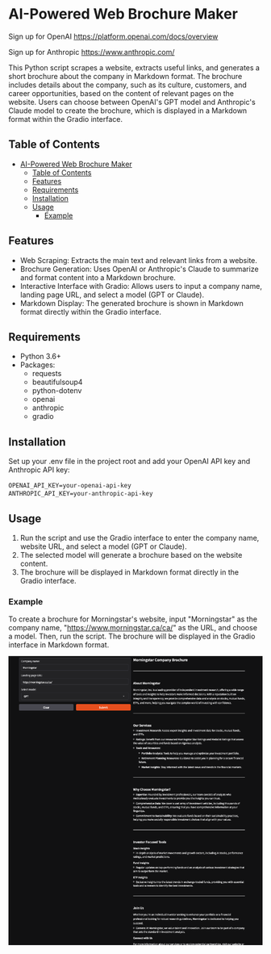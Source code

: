 # AI-Powered Web Brochure Maker

Sign up for OpenAI
https://platform.openai.com/docs/overview

Sign up for Anthropic
https://www.anthropic.com/

This Python script scrapes a website, extracts useful links, and generates a short brochure about the company in Markdown format. The brochure includes details about the company, such as its culture, customers, and career opportunities, based on the content of relevant pages on the website. Users can choose between OpenAI's GPT model and Anthropic's Claude model to create the brochure, which is displayed in a Markdown format within the Gradio interface.

## Table of Contents

- [AI-Powered Web Brochure Maker](#ai-powered-web-brochure-maker)
  - [Table of Contents](#table-of-contents)
  - [Features](#features)
  - [Requirements](#requirements)
  - [Installation](#installation)
  - [Usage](#usage)
    - [Example](#example)

## Features

- Web Scraping: Extracts the main text and relevant links from a website.
- Brochure Generation: Uses OpenAI or Anthropic's Claude to summarize and format content into a Markdown brochure.
- Interactive Interface with Gradio: Allows users to input a company name, landing page URL, and select a model (GPT or Claude).
- Markdown Display: The generated brochure is shown in Markdown format directly within the Gradio interface.

## Requirements

- Python 3.6+
- Packages:
  - requests
  - beautifulsoup4
  - python-dotenv
  - openai
  - anthropic
  - gradio

## Installation

Set up your .env file in the project root and add your OpenAI API key and Anthropic API key:

```
OPENAI_API_KEY=your-openai-api-key
ANTHROPIC_API_KEY=your-anthropic-api-key
```

## Usage

1. Run the script and use the Gradio interface to enter the company name, website URL, and select a model (GPT or Claude).
2. The selected model will generate a brochure based on the website content.
3. The brochure will be displayed in Markdown format directly in the Gradio interface.

### Example

To create a brochure for Morningstar's website, input "Morningstar" as the company name, "https://www.morningstar.ca/ca/" as the URL, and choose a model. Then, run the script. The brochure will be displayed in the Gradio interface in Markdown format.

![Example](output_img.png)
